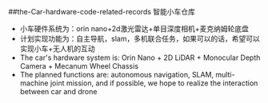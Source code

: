 ##the-Car-hardware-code-related-records
智能小车仓库
- 小车硬件系统为：orin nano+2d激光雷达+单目深度相机+麦克纳姆轮底盘
- 计划实现功能为：自主导航，slam，多机联合任务，如果可以的话，希望可以实现小车+无人机的互动
- The car's hardware system is: Orin Nano + 2D LiDAR + Monocular Depth Camera + Mecanum Wheel Chassis
- The planned functions are: autonomous navigation, SLAM, multi-machine joint mission, and if possible, we hope to realize the interaction between car and drone

